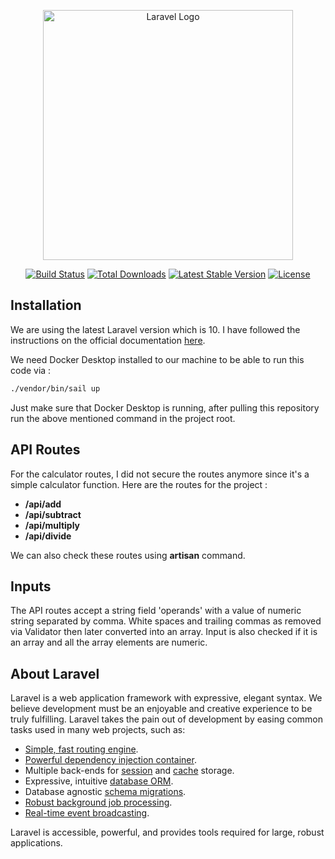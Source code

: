 <p align="center"><a href="https://laravel.com" target="_blank"><img src="https://raw.githubusercontent.com/laravel/art/master/logo-lockup/5%20SVG/2%20CMYK/1%20Full%20Color/laravel-logolockup-cmyk-red.svg" width="400" alt="Laravel Logo"></a></p>

<p align="center">
<a href="https://github.com/laravel/framework/actions"><img src="https://github.com/laravel/framework/workflows/tests/badge.svg" alt="Build Status"></a>
<a href="https://packagist.org/packages/laravel/framework"><img src="https://img.shields.io/packagist/dt/laravel/framework" alt="Total Downloads"></a>
<a href="https://packagist.org/packages/laravel/framework"><img src="https://img.shields.io/packagist/v/laravel/framework" alt="Latest Stable Version"></a>
<a href="https://packagist.org/packages/laravel/framework"><img src="https://img.shields.io/packagist/l/laravel/framework" alt="License"></a>
</p>

## Installation
We are using the latest Laravel version which is 10. I have followed the instructions on the official documentation [here](https://laravel.com/docs/10.x#getting-started-on-linux).

We need Docker Desktop installed to our machine to be able to run this code via :

```bash
./vendor/bin/sail up
```
Just make sure that Docker Desktop is running, after pulling this repository run the above mentioned command in the project root.

## API Routes
For the calculator routes, I did not secure the routes anymore since it's a simple calculator function. Here are the routes for the project :
- **/api/add**
- **/api/subtract**
- **/api/multiply**
- **/api/divide**

We can also check these routes using **artisan** command.

## Inputs
The API routes accept a string field 'operands' with a value of numeric string separated by comma. White spaces and trailing commas as removed via Validator then later converted into an array. Input is also checked if it is an array and all the array elements are numeric.

## About Laravel

Laravel is a web application framework with expressive, elegant syntax. We believe development must be an enjoyable and creative experience to be truly fulfilling. Laravel takes the pain out of development by easing common tasks used in many web projects, such as:

- [Simple, fast routing engine](https://laravel.com/docs/routing).
- [Powerful dependency injection container](https://laravel.com/docs/container).
- Multiple back-ends for [session](https://laravel.com/docs/session) and [cache](https://laravel.com/docs/cache) storage.
- Expressive, intuitive [database ORM](https://laravel.com/docs/eloquent).
- Database agnostic [schema migrations](https://laravel.com/docs/migrations).
- [Robust background job processing](https://laravel.com/docs/queues).
- [Real-time event broadcasting](https://laravel.com/docs/broadcasting).

Laravel is accessible, powerful, and provides tools required for large, robust applications.

